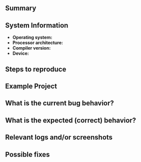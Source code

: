 ## Summary
<!-- Summarize the bug encountered concisely -->

## System Information
<!-- The more information are provided the easier it is to replicate the bug -->
- **Operating system:** <!-- Windows, Linux (if possible, also name the distro), FreeBSD, Android, ... -->
- **Processor architecture:** <!-- x86, x86-64, ARM, AARCH64, AVR, RISC-V, PowerPC, ... -->
- **Compiler version:** <!-- 3.2, 3.2.2, 3.3, trunk, beta, ... (if possible, give also the git hash) -->
- **Device:** <!-- Computer, Tablet, Mobile, Amiga, Microcontroller, ... -->

## Steps to reproduce
<!-- How one can reproduce the issue - this is very important! -->

## Example Project
<!-- If possible, please create an example project that exhibits the problematic
behavior, and link to it here in the bug report. -->

## What is the current bug behavior?
<!-- What actually happens -->

## What is the expected (correct) behavior?
<!-- What you should see instead -->

## Relevant logs and/or screenshots
<!-- Paste any relevant logs - please use code blocks (```) to format console output, logs, and code, as
it's very hard to read otherwise.
You can also use syntax highlighting for Pascal with: ```pascal  the code```
For more information see https://docs.gitlab.com/ee/user/markdown.html -->

## Possible fixes
<!-- If you can, link to the line of code that might be responsible for the problem -->
